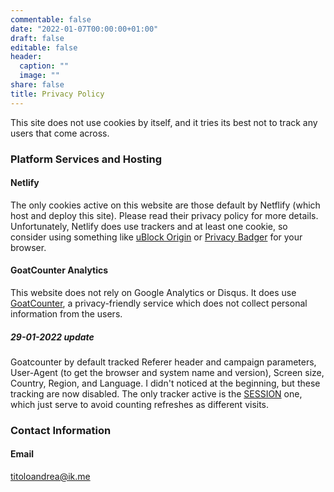 ```yaml
---
commentable: false
date: "2022-01-07T00:00:00+01:00"
draft: false
editable: false
header:
  caption: ""
  image: ""
share: false
title: Privacy Policy
---
```


This site does not use cookies by itself, and it tries its best not to track any users that come across.

### Platform Services and Hosting
#### Netlify
The only cookies active on this website are those default by Netflify (which host and deploy this site). Please read their privacy policy for more details. Unfortunately, Netlify does use trackers and at least one cookie, so consider using something like [uBlock Origin](https://ublockorigin.com/) or [Privacy Badger](https://privacybadger.org/) for your browser.
<br>
#### GoatCounter Analytics
This website does not rely on Google Analytics or Disqus. It does use [GoatCounter](https://www.goatcounter.com), a privacy-friendly service which does not collect personal information from the users. 
##### **29-01-2022 update** 
Goatcounter by default tracked Referer header and campaign parameters, User-Agent (to get the browser and system name and version), Screen size, Country, Region, and Language. I didn't noticed at the beginning, but these tracking are now disabled. The only tracker active is the [SESSION](https://github.com/arp242/goatcounter/blob/master/docs/sessions.markdown#goatcounters-solution) one, which just serve to avoid counting refreshes as different visits. 

### Contact Information
#### Email
titoloandrea@ik.me
